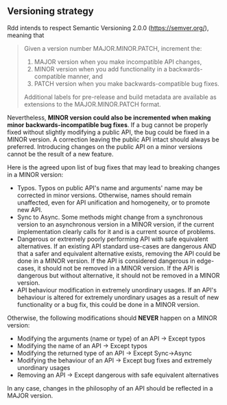 ## Versioning strategy

Rdd intends to respect Semantic Versioning 2.0.0 (https://semver.org/), meaning that 

> Given a version number MAJOR.MINOR.PATCH, increment the:
>  
>  1. MAJOR version when you make incompatible API changes,
>  2. MINOR version when you add functionality in a backwards-compatible manner, and
>  3. PATCH version when you make backwards-compatible bug fixes.
>
>  Additional labels for pre-release and build metadata are available as extensions to the MAJOR.MINOR.PATCH format.


Nevertheless, **MINOR version could also be incremented when making minor backwards-incompatible bug fixes**. If a bug cannot be properly fixed without slightly modifying a public API, the bug could be fixed in a MINOR version. A correction leaving the public API intact should always be preferred. Introducing changes on the public API on a minor versions cannot be the result of a new feature.

Here is the agreed upon list of bug fixes that may lead to breaking changes in a MINOR version:
- Typos. Typos on public API's name and arguments' name may be corrected in minor versions. Otherwise, names should remain unaffected, even for API unification and homogeneity, or to promote new API.
- Sync to Async. Some methods might change from a synchronous version to an asynchronous version in a MINOR version, if the current implementation clearly calls for it and is a current source of problems.
- Dangerous or extremely poorly performing API with safe equivalent alternatives. If an existing API standard use-cases are dangerous AND that a safer and equivalent alternative exists, removing the API could be done in a MINOR version. If the API is considered dangerous in edge-cases, it should not be removed in a MINOR version. If the API is dangerous but without alternative, it should not be removed in a MINOR version.
- API behaviour modification in extremely unordinary usages. If an API's behaviour is altered for extremely unordinary usages as a result of new functionality or a bug fix, this could be done in a MINOR version.


Otherwise, the following modifications should **NEVER** happen on a MINOR version:
 - Modifying the arguments (name or type) of an API -> Except typos
 - Modifying the name of an API -> Except typos
 - Modifying the returned type of an API -> Except Sync->Async
 - Modifying the behaviour of an API -> Except bug fixes and extremely unordinary usages
 - Removing an API -> Except dangerous with safe equivalent alternatives

 In any case, changes in the philosophy of an API should be reflected in a MAJOR version.